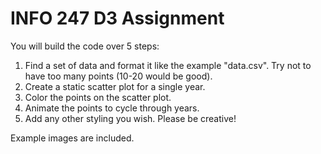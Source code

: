 # INFO 247 D3 Assignment

You will build the code over 5 steps:

1. Find a set of data and format it like the example "data.csv". Try not to have too many points (10-20 would be good).
2. Create a static scatter plot for a single year.
3. Color the points on the scatter plot.
4. Animate the points to cycle through years.
5. Add any other styling you wish. Please be creative!

Example images are included.
